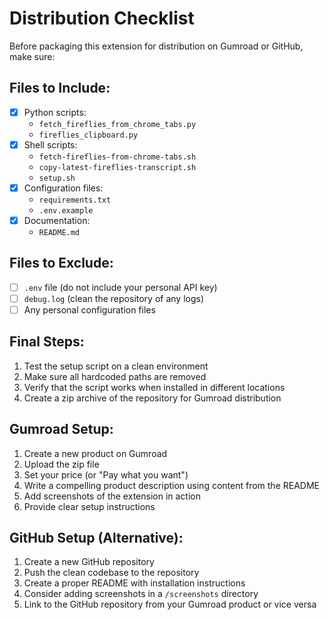 # Distribution Checklist

Before packaging this extension for distribution on Gumroad or GitHub, make sure:

## Files to Include:
- [x] Python scripts:
  - `fetch_fireflies_from_chrome_tabs.py`
  - `fireflies_clipboard.py`
- [x] Shell scripts:
  - `fetch-fireflies-from-chrome-tabs.sh`
  - `copy-latest-fireflies-transcript.sh`
  - `setup.sh`
- [x] Configuration files:
  - `requirements.txt`
  - `.env.example`
- [x] Documentation:
  - `README.md`

## Files to Exclude:
- [ ] `.env` file (do not include your personal API key)
- [ ] `debug.log` (clean the repository of any logs)
- [ ] Any personal configuration files

## Final Steps:
1. Test the setup script on a clean environment
2. Make sure all hardcoded paths are removed
3. Verify that the script works when installed in different locations
4. Create a zip archive of the repository for Gumroad distribution

## Gumroad Setup:
1. Create a new product on Gumroad
2. Upload the zip file
3. Set your price (or "Pay what you want")
4. Write a compelling product description using content from the README
5. Add screenshots of the extension in action
6. Provide clear setup instructions

## GitHub Setup (Alternative):
1. Create a new GitHub repository
2. Push the clean codebase to the repository
3. Create a proper README with installation instructions
4. Consider adding screenshots in a `/screenshots` directory
5. Link to the GitHub repository from your Gumroad product or vice versa